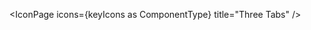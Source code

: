 <script lang="ts">
  import type { ComponentType } from 'svelte';
  import { IconPage, filterIconsByKeyword } from 'runes-webkit'
  import * as icons from 'runes-webkit'
  const keywordsToInclude = 'Solid';
  const keyIcons = filterIconsByKeyword(icons, keywordsToInclude);
</script>

<IconPage icons={keyIcons as ComponentType} title="Three Tabs" />